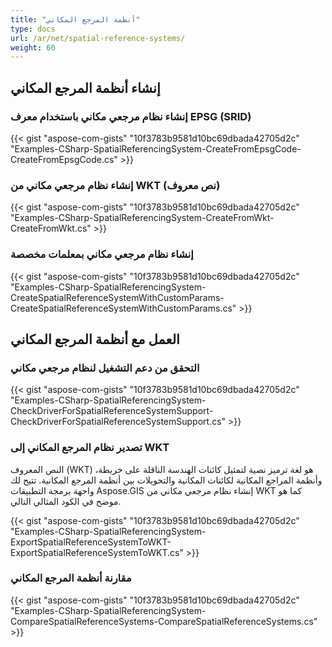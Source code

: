 ```yaml
---
title: "أنظمة المرجع المكاني"
type: docs
url: /ar/net/spatial-reference-systems/
weight: 60
---
```


## **إنشاء أنظمة المرجع المكاني**
### **إنشاء نظام مرجعي مكاني باستخدام معرف EPSG (SRID)**
{{< gist "aspose-com-gists" "10f3783b9581d10bc69dbada42705d2c" "Examples-CSharp-SpatialReferencingSystem-CreateFromEpsgCode-CreateFromEpsgCode.cs" >}}
### **إنشاء نظام مرجعي مكاني من WKT (نص معروف)**
{{< gist "aspose-com-gists" "10f3783b9581d10bc69dbada42705d2c" "Examples-CSharp-SpatialReferencingSystem-CreateFromWkt-CreateFromWkt.cs" >}}
### **إنشاء نظام مرجعي مكاني بمعلمات مخصصة**
{{< gist "aspose-com-gists" "10f3783b9581d10bc69dbada42705d2c" "Examples-CSharp-SpatialReferencingSystem-CreateSpatialReferenceSystemWithCustomParams-CreateSpatialReferenceSystemWithCustomParams.cs" >}}
## **العمل مع أنظمة المرجع المكاني**
### **التحقق من دعم التشغيل لنظام مرجعي مكاني**
{{< gist "aspose-com-gists" "10f3783b9581d10bc69dbada42705d2c" "Examples-CSharp-SpatialReferencingSystem-CheckDriverForSpatialReferenceSystemSupport-CheckDriverForSpatialReferenceSystemSupport.cs" >}}
### **تصدير نظام المرجع المكاني إلى WKT**
النص المعروف (WKT) هو لغة ترميز نصية لتمثيل كائنات الهندسة الناقلة على خريطة، وأنظمة المراجع المكانية لكائنات المكانية والتحويلات بين أنظمة المرجع المكانية. تتيح لك واجهة برمجة التطبيقات Aspose.GIS إنشاء نظام مرجعي مكاني من WKT كما هو موضح في الكود المثالي التالي.

{{< gist "aspose-com-gists" "10f3783b9581d10bc69dbada42705d2c" "Examples-CSharp-SpatialReferencingSystem-ExportSpatialReferenceSystemToWKT-ExportSpatialReferenceSystemToWKT.cs" >}}
### **مقارنة أنظمة المرجع المكاني**
{{< gist "aspose-com-gists" "10f3783b9581d10bc69dbada42705d2c" "Examples-CSharp-SpatialReferencingSystem-CompareSpatialReferenceSystems-CompareSpatialReferenceSystems.cs" >}}
